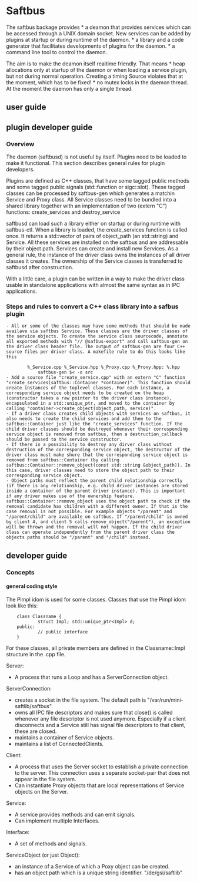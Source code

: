 # Saftbus

The saftbus backage provides 
	* a deamon that provides services which can be accessed through a UNIX domain socket. New services can be added by plugins at startup or during runtime of the daemon.
	* a library and a code generator that facilitates developments of plugins for the daemon.
	* a command line tool to control the daemon.

The aim is to make the deamon itself realtime friendly. That means
	* heap allocations only at startup of the daemon or when loading a service plugin, but not during normal operation. Creating a timing Source violates that at the moment, which has to be fixed!
	* no mutex locks in the daemon thread. At the moment the daemon has only a single thread.

## user guide

## plugin developer guide

### Overview
The daemon (saftbusd) is not useful by itself. Plugins need to be loaded to make it functional.
This section describes general rules for plugin developers.

Plugins are defined as C++ classes, that have some tagged public methods and some tagged public 
signals (std::function or sigc::slot). These tagged classes can be processed by saftbus-gen which
generates a matchin Service and Proxy class. All Service classes need to be bundled into a shared 
library together with an implementation of two (extern "C") functions: 
	create_services and destroy_service

saftbusd can load such a library either on startup or during runtime with saftbus-ctl.
When a library is loaded, the create_services function is called once. It returns a 
std::vector of pairs of object_path (an std::string) and Service. All these services are installed on 
the saftbus and are addressable by their object path. Services can create and install new 
Services. As a general rule, the instance of the driver class owns the instances of all driver 
classes it creates. The ownership of the Service classes is transferred to saftbusd after construction.

With a little care, a plugin can be written in a way to make the driver class usable in standalone 
applications with almost the same syntax as in IPC applications. 

### Steps and rules to convert a C++ class library into a safbus plugin
	- All or some of the classes may have some methods that should be made availave via saftbus Service. These classes are the driver classes of the service objects. To create the service class sourcecode, annotate all exported methods with "// @safbus-export" and call saftbus-gen on the driver class header file. The output of saftbus-gen are four C++ source files per driver class. A makefile rule to do this looks like this

			%_Service.cpp %_Service.hpp %_Proxy.cpp %_Proxy.hpp: %.hpp
				saftbus-gen $< -o src
	- Add a source file "create_service.cpp" with an extern "C" function "create_services(saftbus::Container *container)". This function should create instances of the toplevel classes. For each instance, a corresponding service object needs to be created on the heap (constructor takes a raw pointer to the driver class instance), encapsulated in a std::unique_ptr, and moved to the container by calling "container->create_object(object_path, service)".
	- If a driver class creates child objects with services on saftbus, it also needs to create the child services and add them to the saftbus::Container just like the "create_services" function. If the child driver classes should be destroyed whenever their corresponding service object is removed from saftbus, then a destruction_callback should be passed to the service constructor.
	- If there is a possibility to destroy any dirver class without destruction of the corresponding service object, the destructor of the driver class must make shure that the corresponding service object is removed from saftbus::Container (by calling saftbus::Container::remove_object(const std::string &object_path)). In this case, driver classes need to store the object path to their corresponding service object.
	- Object paths must reflect the parent child relationship correctly (if there is any relationship, e.g. child driver instances are stored inside a container of the parent driver instance). This is important if any driver makes use of the ownership feature. saftbus::Container::remove_object uses the object path to check if the removal candidate has children with a different owner. If that is the case removal is not possible. For example objects "/parent" and "/parent/child" are available on saftbus. If "/parent/child" is owned by client 4, and client 5 calls remove_object("/parent"), an exception will be thrown and the removal will not happen. If the child driver class can operate independently from the parent driver class the objects paths should be "/parent" and "/child" instead.


## developer guide

### Concepts
#### general coding style
The Pimpl idom is used for some classes.
Classes that use the Pimpl idom look like this:

		class Classname {
				struct Impl; std::unique_ptr<Impl> d;
		public:
				// public interface
		}

For these classes, all private members are defined in the Classname::Impl structure in the .cpp file.


Server: 
 * A process that runs a Loop and has a ServerConnection object.

ServerConnection:
 * creates a socket in the file system. The default path is "/var/run/mini-saftlib/saftbus".
 * owns all IPC file descriptors and makes sure that close() is called whenever any file descriptor is not used anymore.
	 Especially if a client disconnects and a Service still has signal file descriptors to that client, these are closed.
 * maintains a container of Service objects.
 * maintains a list of ConnectedClients.

Client: 
 * A process that uses the Server socket to establish a private connection to the server.
	 This connection uses a separate socket-pair that does not appear in the file system.
 * Can instantiate Proxy objects that are local representations of Service objects on the Server.

Service:
 * A service provides methods and can emit signals.
 * Can implement multiple Interfaces.

Interface: 
 * A set of methods and signals.

ServiceObject (or just Object): 
 * an instance of a Service of which a Poxy object can be created.
 * has an object path which is a unique string identifier. "/de/gsi/saftlib"

